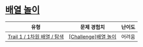 # [배열 놀이](https://www.codetree.ai/trails/complete/curated-cards/challenge-play-with-array)

|유형|문제 경험치|난이도|
|---|---|---|
|[Trail 1 / 1차원 배열 / 탐색](https://www.codetree.ai/trail-info/novice-low/)|[[Challenge]배열 놀이](https://www.codetree.ai/trails/complete/curated-cards/challenge-play-with-array/)|어려움|

